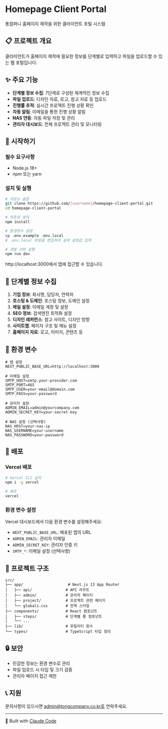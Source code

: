 # Homepage Client Portal

통컴퍼니 홈페이지 제작을 위한 클라이언트 포털 시스템

## 📋 프로젝트 개요

클라이언트가 홈페이지 제작에 필요한 정보를 단계별로 입력하고 파일을 업로드할 수 있는 웹 포털입니다.

## ✨ 주요 기능

- **단계별 정보 수집**: 7단계로 구성된 체계적인 정보 수집
- **파일 업로드**: 디자인 자료, 로고, 참고 자료 등 업로드
- **진행률 추적**: 실시간 프로젝트 진행 상황 확인
- **자동 알림**: 이메일을 통한 진행 상황 알림
- **NAS 연동**: 자동 파일 저장 및 관리
- **관리자 대시보드**: 전체 프로젝트 관리 및 모니터링

## 🚀 시작하기

### 필수 요구사항

- Node.js 18+ 
- npm 또는 yarn

### 설치 및 실행

```bash
# 저장소 클론
git clone https://github.com/[username]/homepage-client-portal.git
cd homepage-client-portal

# 의존성 설치
npm install

# 환경변수 설정
cp .env.example .env.local
# .env.local 파일을 편집하여 실제 설정값 입력

# 개발 서버 실행
npm run dev
```

http://localhost:3000에서 앱에 접근할 수 있습니다.

## 📝 단계별 정보 수집

1. **기업 정보**: 회사명, 담당자, 연락처
2. **호스팅 & 도메인**: 호스팅 정보, 도메인 설정
3. **메일 설정**: 이메일 계정 및 설정
4. **SEO 정보**: 검색엔진 최적화 설정
5. **디자인 레퍼런스**: 참고 사이트, 디자인 방향
6. **사이트맵**: 페이지 구조 및 메뉴 설정
7. **홈페이지 자료**: 로고, 이미지, 콘텐츠 등

## 🔧 환경 변수

```env
# 앱 설정
NEXT_PUBLIC_BASE_URL=http://localhost:3000

# 이메일 설정
SMTP_HOST=smtp.your-provider.com
SMTP_PORT=465
SMTP_USER=your-email@domain.com
SMTP_PASS=your-password

# 관리자 설정
ADMIN_EMAIL=admin@yourcompany.com
ADMIN_SECRET_KEY=your-secret-key

# NAS 설정 (선택사항)
NAS_HOST=your-nas-ip
NAS_USERNAME=your-username
NAS_PASSWORD=your-password
```

## 🚀 배포

### Vercel 배포

```bash
# Vercel CLI 설치
npm i -g vercel

# 배포
vercel
```

### 환경 변수 설정

Vercel 대시보드에서 다음 환경 변수를 설정해주세요:

- `NEXT_PUBLIC_BASE_URL`: 배포된 앱의 URL
- `ADMIN_EMAIL`: 관리자 이메일
- `ADMIN_SECRET_KEY`: 관리자 인증 키
- `SMTP_*`: 이메일 설정 (선택사항)

## 📁 프로젝트 구조

```
src/
├── app/                    # Next.js 13 App Router
│   ├── api/               # API 라우트
│   ├── admin/             # 관리자 페이지
│   ├── project/           # 프로젝트 관련 페이지
│   └── globals.css        # 전역 스타일
├── components/            # React 컴포넌트
│   ├── steps/             # 단계별 폼 컴포넌트
│   └── ...
├── lib/                   # 유틸리티 함수
└── types/                 # TypeScript 타입 정의
```

## 🔒 보안

- 민감한 정보는 환경 변수로 관리
- 파일 업로드 시 타입 및 크기 검증
- 관리자 페이지 접근 제한

## 📞 지원

문의사항이 있으시면 admin@tongcompany.co.kr로 연락주세요.

---

🤖 Built with [Claude Code](https://claude.ai/code)